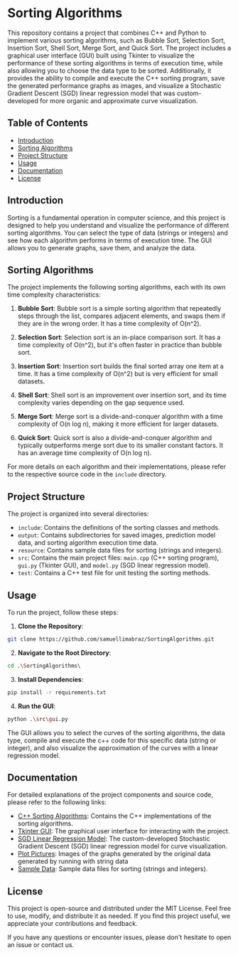 # Sorting Algorithms

This repository contains a project that combines C++ and Python to implement various sorting algorithms, such as Bubble Sort, Selection Sort, Insertion Sort, Shell Sort, Merge Sort, and Quick Sort. The project includes a graphical user interface (GUI) built using Tkinter to visualize the performance of these sorting algorithms in terms of execution time, while also allowing you to choose the data type to be sorted. Additionally, it provides the ability to compile and execute the C++ sorting program, save the generated performance graphs as images, and visualize a Stochastic Gradient Descent (SGD) linear regression model that was custom-developed for more organic and approximate curve visualization.

## Table of Contents
- [Introduction](#introduction)
- [Sorting Algorithms](#sorting-algorithms)
- [Project Structure](#project-structure)
- [Usage](#usage)
- [Documentation](#documentation)
- [License](#license)

## Introduction

Sorting is a fundamental operation in computer science, and this project is designed to help you understand and visualize the performance of different sorting algorithms. You can select the type of data (strings or integers) and see how each algorithm performs in terms of execution time. The GUI allows you to generate graphs, save them, and analyze the data.

## Sorting Algorithms

The project implements the following sorting algorithms, each with its own time complexity characteristics:

1. **Bubble Sort**: Bubble sort is a simple sorting algorithm that repeatedly steps through the list, compares adjacent elements, and swaps them if they are in the wrong order. It has a time complexity of O(n^2).

2. **Selection Sort**: Selection sort is an in-place comparison sort. It has a time complexity of O(n^2), but it's often faster in practice than bubble sort.

3. **Insertion Sort**: Insertion sort builds the final sorted array one item at a time. It has a time complexity of O(n^2) but is very efficient for small datasets.

4. **Shell Sort**: Shell sort is an improvement over insertion sort, and its time complexity varies depending on the gap sequence used.

5. **Merge Sort**: Merge sort is a divide-and-conquer algorithm with a time complexity of O(n log n), making it more efficient for larger datasets.

6. **Quick Sort**: Quick sort is also a divide-and-conquer algorithm and typically outperforms merge sort due to its smaller constant factors. It has an average time complexity of O(n log n).

For more details on each algorithm and their implementations, please refer to the respective source code in the `include` directory.

## Project Structure

The project is organized into several directories:

- `include`: Contains the definitions of the sorting classes and methods.
- `output`: Contains subdirectories for saved images, prediction model data, and sorting algorithm execution time data.
- `resource`: Contains sample data files for sorting (strings and integers).
- `src`: Contains the main project files: `main.cpp` (C++ sorting program), `gui.py` (Tkinter GUI), and `model.py` (SGD linear regression model).
- `test`: Contains a C++ test file for unit testing the sorting methods.

## Usage

To run the project, follow these steps:

1. **Clone the Repository**:
```bash
git clone https://github.com/samuellimabraz/SortingAlgorithms.git
```
2. **Navigate to the Root Directory**:
```bash
cd .\SortingAlgorithms\
```
3. **Install Dependencies**:
```bash
pip install -r requirements.txt
```
4. **Run the GUI**:
```bash
python .\src\gui.py
```
The GUI allows you to select the curves of the sorting algorithms, the data type, compile and execute the c++ code for this specific data (string or integer), and also visualize the approximation of the curves with a linear regression model.

## Documentation
For detailed explanations of the project components and source code, please refer to the following links:

- [C++ Sorting Algorithms](include/): Contains the C++ implementations of the sorting algorithms.
- [Tkinter GUI](src/gui.py): The graphical user interface for interacting with the project.
- [SGD Linear Regression Model](src/model.py): The custom-developed Stochastic Gradient Descent (SGD) linear regression model for curve visualization.
- [Plot Pictures](output/): Images of the graphs generated by the original data generated by running with string data
- [Sample Data](resource/): Sample data files for sorting (strings and integers).

## License

This project is open-source and distributed under the MIT License. Feel free to use, modify, and distribute it as needed. If you find this project useful, we appreciate your contributions and feedback.

If you have any questions or encounter issues, please don't hesitate to open an issue or contact us.



